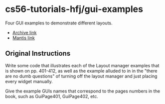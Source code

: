 # cs56-tutorials-hfj/gui-examples

Four GUI examples to demonstrate different layouts.

* [Archive link](https://foo.cs.ucsb.edu/cs56/issues/0000074/)
* [Mantis link](https://foo.cs.ucsb.edu/56mantis/view.php?id=074)

## Original Instructions

Write some code that illustrates each of the Layout manager examples that is shown on pp. 401-412, as well as the example alluded to in in the "there are no dumb questions" of turning off the layout manager and just placing every widget manually. 

Give the example GUIs names that correspond to the pages numbers in the book, such as GuiPage401, GuiPage402, etc.